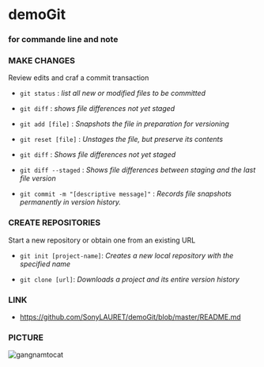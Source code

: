 # demoGit
### for commande line and note

### MAKE CHANGES
Review edits and craf a commit transaction

 * `git status` : *list all new or modified files to be committed*

* `git diff` : *shows file differences not yet staged*

* `git add [file]` : *Snapshots the file in preparation for versioning*

* `git reset [file]` : *Unstages the file, but preserve its contents*

* `git diff` : *Shows file differences not yet staged*

* `git diff --staged` : *Shows file differences between staging and the last file version*

* `git commit -m "[descriptive message]"` : *Records file snapshots permanently in version history.*

### CREATE REPOSITORIES
Start a new repository or obtain one from an existing URL
* `git init [project-name]`: *Creates a new local repository with the specified name*

* `git clone [url]`: *Downloads a project and its entire version history*

### LINK

* https://github.com/SonyLAURET/demoGit/blob/master/README.md

### PICTURE

![gangnamtocat](\demoGit)
